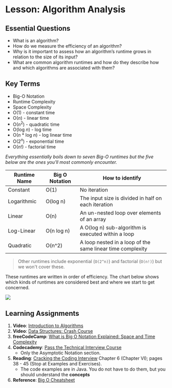 # Lesson: Algorithm Analysis

## Essential Questions
* What is an algorithm?
* How do we measure the efficiency of an algorithm?
* Why is it important to assess how an algorithm’s runtime grows in relation to the size of its input?
* What are common algorithm runtimes and how do they describe how and which algorithms are associated with them?

## Key Terms
* Big-O Notation
* Runtime Complexity
* Space Complexity
* O(1) - constant time
* O(_n_) - linear time
* O(_n_<sup>2</sup>) - quadratic time
* O(log _n_) - log time
* O(_n_ * log _n_) - log linear time
* O(2<sup>_n_</sup>) - exponential time
* O(_n_!) - factorial time

*Everything essentially boils down to seven Big-O runtimes but the five below are the ones you'll most commonly encounter.*

| Runtime Name 	| Big O Notation 	| How to identify                                                                                                	|
|--------------	|----------------	|--------------------------------------------------------------------------------------------------------	|
| Constant     	| O(1)           	| No iteration                                                                 	|
| Logarithmic  	| O(log n)       	| The input size is divided in half on each iteration        	|
| Linear       	| O(n)           	| An un-nested loop over elements of an array                                             	|
| Log-Linear   	| O(n log n)     	| A O(log n) sub-algorithm is executed within a loop 	|
| Quadratic    	| O(n^2)         	| A loop nested in a loop of the same linear time complexity                                                                              	|

> Other runtimes include exponential (`O(2^n)`) and factorial (`O(n!)`) but we won't cover these.

These runtimes are written in order of efficiency. The chart below shows which kinds of runtimes are considered best and where we start to get concerned.

![](./img/big-o-complexity-growth.jpeg)


## Learning Assignments
1. **Video**: [Introduction to Algorithms](https://www.youtube.com/watch?v=rL8X2mlNHPM)
2. **Video**: [Data Structures: Crash Course](https://www.youtube.com/watch?v=DuDz6B4cqVc)
3. **freeCodeCamp**: [What is Big O Notation Explained: Space and Time Complexity](https://www.freecodecamp.org/news/big-o-notation-why-it-matters-and-why-it-doesnt-1674cfa8a23c/)
3. **Codecademy**: [Pass the Technical Interview Course](https://www.codecademy.com/learn/paths/pass-the-technical-interview-with-javascript)
    * Only the Asymptotic Notation section.
5. **Reading**: [Cracking the Coding Interview](http://englishonlineclub.com/pdf/Cracking%20the%20Coding%20Interview%20-%20189%20Programming%20Questions%20and%20Solutions%20(6th%20Edition)%20[EnglishOnlineClub.com].pdf) Chapter 6 (Chapter VI); pages 38 - 45 (Stop at Examples and Exercises). 
    * The code examples are in Java. You do not have to do them, but you should understand the **concepts**
6. **Reference**: [Big O Cheatsheet](https://www.bigocheatsheet.com/)
